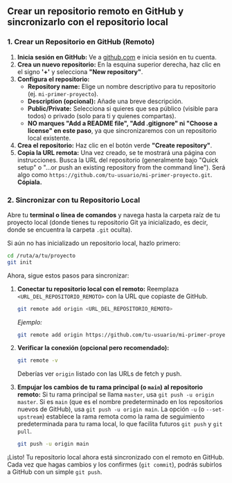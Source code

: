 ## Crear un repositorio remoto en GitHub y sincronizarlo con el repositorio local


### 1\. Crear un Repositorio en GitHub (Remoto)

1.  **Inicia sesión en GitHub:** Ve a [github.com](https://github.com/) e inicia sesión en tu cuenta.
2.  **Crea un nuevo repositorio:** En la esquina superior derecha, haz clic en el signo **'+'** y selecciona **"New repository"**.
3.  **Configura el repositorio:**
      * **Repository name:** Elige un nombre descriptivo para tu repositorio (ej. `mi-primer-proyecto`).
      * **Description (opcional):** Añade una breve descripción.
      * **Public/Private:** Selecciona si quieres que sea público (visible para todos) o privado (solo para ti y quienes compartas).
      * **NO marques "Add a README file", "Add .gitignore" ni "Choose a license" en este paso**, ya que sincronizaremos con un repositorio local existente.
4.  **Crea el repositorio:** Haz clic en el botón verde **"Create repository"**.
5.  **Copia la URL remota:** Una vez creado, se te mostrará una página con instrucciones. Busca la URL del repositorio (generalmente bajo "Quick setup" o "…or push an existing repository from the command line"). Será algo como `https://github.com/tu-usuario/mi-primer-proyecto.git`. **Cópiala.**

### 2\. Sincronizar con tu Repositorio Local

Abre tu **terminal o línea de comandos** y navega hasta la carpeta raíz de tu proyecto local (donde tienes tu repositorio Git ya inicializado, es decir, donde se encuentra la carpeta `.git` oculta).

Si aún no has inicializado un repositorio local, hazlo primero:

```bash
cd /ruta/a/tu/proyecto
git init
```

Ahora, sigue estos pasos para sincronizar:

1.  **Conectar tu repositorio local con el remoto:**
    Reemplaza `<URL_DEL_REPOSITORIO_REMOTO>` con la URL que copiaste de GitHub.

    ```bash
    git remote add origin <URL_DEL_REPOSITORIO_REMOTO>
    ```

    *Ejemplo:*

    ```bash
    git remote add origin https://github.com/tu-usuario/mi-primer-proyecto.git
    ```

2.  **Verificar la conexión (opcional pero recomendado):**

    ```bash
    git remote -v
    ```

    Deberías ver `origin` listado con las URLs de fetch y push.

3.  **Empujar los cambios de tu rama principal (o `main`) al repositorio remoto:**
    Si tu rama principal se llama `master`, usa `git push -u origin master`. Si es `main` (que es el nombre predeterminado en los repositorios nuevos de GitHub), usa `git push -u origin main`. La opción `-u` (o `--set-upstream`) establece la rama remota como la rama de seguimiento predeterminada para tu rama local, lo que facilita futuros `git push` y `git pull`.

    ```bash
    git push -u origin main
    ```



¡Listo\! Tu repositorio local ahora está sincronizado con el remoto en GitHub. Cada vez que hagas cambios y los confirmes (`git commit`), podrás subirlos a GitHub con un simple `git push`.

